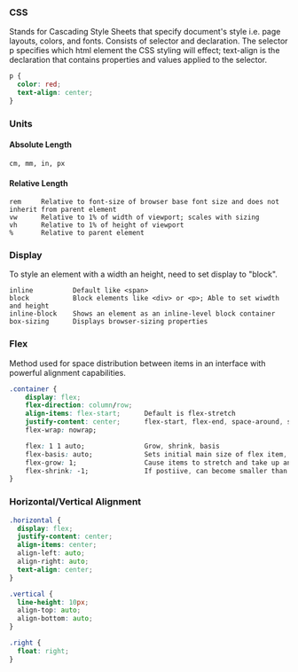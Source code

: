 ### CSS

Stands for Cascading Style Sheets that specify document's style i.e. page layouts, colors, and fonts. Consists of selector and declaration. The selector p specifies which html element the CSS styling will effect; text-align is the declaration that contains properties and values applied to the selector.

```css
p {
  color: red;
  text-align: center;
}
```

### Units

#### Absolute Length

```
cm, mm, in, px
```

#### Relative Length

```
rem     Relative to font-size of browser base font size and does not inherit from parent element
vw      Relative to 1% of width of viewport; scales with sizing
vh      Relative to 1% of height of viewport
%       Relative to parent element
```

### Display

To style an element with a width an height, need to set display to "block".

```
inline          Default like <span>
block           Block elements like <div> or <p>; Able to set wiwdth and height
inline-block    Shows an element as an inline-level block container
box-sizing      Displays browser-sizing properties
```

### Flex

Method used for space distribution between items in an interface with powerful alignment capabilities.

```css
.container {
    display: flex;
    flex-direction: column/row;
    align-items: flex-start;      Default is flex-stretch
    justify-content: center;      flex-start, flex-end, space-around, space-between, space-evenly
    flex-wrap: nowrap;

    flex: 1 1 auto;               Grow, shrink, basis
    flex-basis: auto;             Sets initial main size of flex item, else content size
    flex-grow: 1;                 Cause items to stretch and take up any available space
    flex-shrink: -1;              If postiive, can become smaller than flex-basis if insufficient space
}
```

### Horizontal/Vertical Alignment

```css
.horizontal {
  display: flex;
  justify-content: center;
  align-items: center;
  align-left: auto;
  align-right: auto;
  text-align: center;
}

.vertical {
  line-height: 10px;
  align-top: auto;
  align-bottom: auto;
}

.right {
  float: right;
}
```
